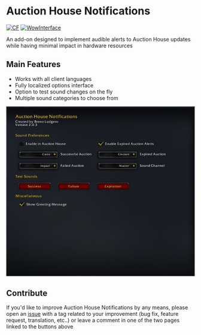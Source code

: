 # Auction House Notifications
[![CF](https://img.shields.io/badge/Download-CurseForge-orange)](https://www.curseforge.com/wow/addons/auction-house-notifications) [![WowInterface](https://img.shields.io/badge/Download-WoWInterface-blue)](https://www.wowinterface.com/downloads/info26587-AuctionHouseNotifications.html)

An add-on designed to implement audible alerts to Auction House updates while having minimal impact in hardware resources

## Main Features
* Works with all client languages
* Fully localized options interface
* Option to test sound changes on the fly
* Multiple sound categories to choose from

![Options Interface](2.0.3%20Interface.jpg)

## Contribute
If you'd like to improve Auction House Notifications by any means, please open an [issue](https://github.com/BrenoLudgero/Auction_House_Notifications/issues "Issues Tab") with a tag related to your improvement (bug fix, feature request, translation, etc..) or leave a comment in one of the two pages linked to the buttons above

